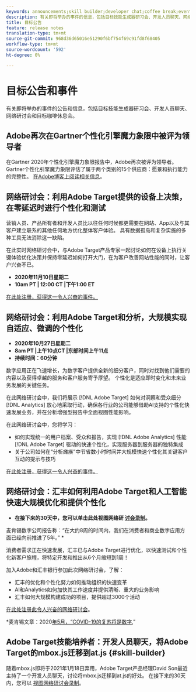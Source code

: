 ```yaml
---
keywords: announcements;skill builder;developer chat;coffee break;events
description: 有关即将举办的事件的信息，包括目标技能生成器研习会、开发人员聊天、网络研讨会和目标咖啡休息会。
title: 目标公告
feature: release notes
translation-type: tm+mt
source-git-commit: 968d36d65016e51290f6bf754f69c91fd8f68405
workflow-type: tm+mt
source-wordcount: '592'
ht-degree: 0%

---
```



# 目标公告和事件

有关即将举办的事件的公告和信息，包括目标技能生成器研习会、开发人员聊天、网络研讨会和目标咖啡休息会。

## Adobe再次在Gartner个性化引擎魔力象限中被评为领导者

在Gartner 2020年个性化引擎魔力象限报告中，Adobe再次被评为领导者。 Gartner个性化引擎魔力象限评估了属于两个类别的15个供应商：愿景和执行能力的完整性。 [在Adobe博客上阅读相关信息](https://theblog.adobe.com/adobe-again-named-leader-in-gartner-magic-quadrant-for-personalization-engines/)。

## 网络研讨会：利用Adobe Target提供的设备上决策，在零延迟时进行个性化和测试

营销人员、产品所有者和开发人员比以往任何时候都更需要在网站、App以及与其客户建立联系的其他任何地方优化整体客户体验。 具有数据孤岛和复杂实施的多种工具无法消除这一缺陷。

在此实时网络研讨会中，与Adobe Target产品专家一起讨论如何在设备上执行关键体验优化决策并保持零延迟如何打开大门，在为客户改善网站性能的同时，让客户兴奋不已。

* **2020年11月10日星期二**
* **10am PT | 12:00 CT |下午1:00 ET**

[在此处注册，获得这一令人兴奋的事件。](https://www.adobeeventsonline.com/Target/2020/OnDeviceDecisions/invite.html)

## 网络研讨会：利用Adobe Target和分析，大规模实现自适应、微调的个性化

* **2020年10月27日星期二**
* **8am PT |上午10点CT |东部时间上午11点**
* **持续时间：60分钟**

数字应用正在飞速增长，为数字客户提供全新的细分客户，同时对找到他们需要的内容以及获得卓越的服务和客户服务寄予厚望。 个性化是适应即时变化和未来业务发展的关键任务。

在此网络研讨会中，我们将展示 [!DNL Adobe Target] 如何对洞察和受众细分 [!DNL Analytics] 放心地采取行动，确保各行业的公司能够借助AI支持的个性化快速发展业务，并在分析增强型报告中全面视图性能影响。

在此网络研讨会中，您将学习：

* 如何实现统一的用户档案、受众和报告，实现 [!DNL Adobe Analytics] 性能 [!DNL Adobe Target] 驱动的快速个性化，实现服务器到服务器的独特集成
* 关于公司如何在“分析瘫痪”中节省数小时时间并大规模快速个性化其关键客户互动的提示与技巧

[在此处注册，获得这一令人兴奋的事件。](https://www.adobeeventsonline.com/Webinar/2020/PersonalizationScale/invite.html)

## 网络研讨会：汇丰如何利用Adobe Target和人工智能快速大规模优化和提供个性化

* **在接下来的30天中，您可以单击此处视图网络研 [讨会录制](https://seminars.adobeconnect.com/ps4ozlg7qfdy/?proto=true)。**

麦肯锡数字公司报告称：“在大约8周的时间内，我们在消费者和商业数字应用方面已经向前推进了5年。” *

消费者需求正在快速发展，汇丰已与Adobe Target进行优化，以快速测试和个性化新客户旅程，将特定开发和推出从6个月缩短到1周！

加入Adobe和汇丰银行参加此次网络研讨会，了解：

* 汇丰的优化和个性化努力如何推动组织的快速变革
* AI和Analytics如何加快其工作速度并提供清晰、重大的业务影响
* 汇丰如何大规模构建成功的项目，提供超过3000个活动

[在此处注册此令人兴奋的网络研讨会](https://hsbc-targetai.experienceleague.adobeevents.com/)。

*麦肯锡文章：2020[年5月，“COVID-19的复苏将是数字](https://www.mckinsey.com/business-functions/mckinsey-digital/our-insights/the-covid-19-recovery-will-be-digital-a-plan-for-the-first-90-days#),”

## Adobe Target技能培养者：开发人员聊天，将Adobe Target的mbox.js迁移到at.js {#skill-builder}

随着mbox.js即将于2021年1月18日弃用，Adobe Target产品经理David Son最近主持了一个开发人员聊天，讨论将mbox.js迁移到at.js的好处。 在接下来的30天内，您可以 [视图网络研讨会录制](https://seminars.adobeconnect.com/ptdo6mfo6qn6/?proto=true)。
